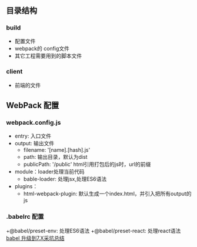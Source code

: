 #

## 目录结构

### build

+ 配置文件  
+ webpack的 config文件
+ 其它工程需要用到的脚本文件

### client

+ 前端的文件

## WebPack 配置

### webpack.config.js

+ entry: 入口文件
+ output: 输出文件
    + filename: '[name].[hash].js'
    + path: 输出目录，默认为dist
    + publicPath: '/public' html引用打包后的js时，url的前缀
+ module：loader处理当前代码
    + bable-loader: 处理jsx,处理ES6语法
+ plugins：
    + html-webpack-plugin: 默认生成一个index.html，并引入把所有output的js

### .babelrc 配置
+@babel/preset-env: 处理ES6语法 
+@babel/preset-react: 处理react语法
[babel 升级到7.X采坑总结](https://segmentfault.com/a/1190000016458913)